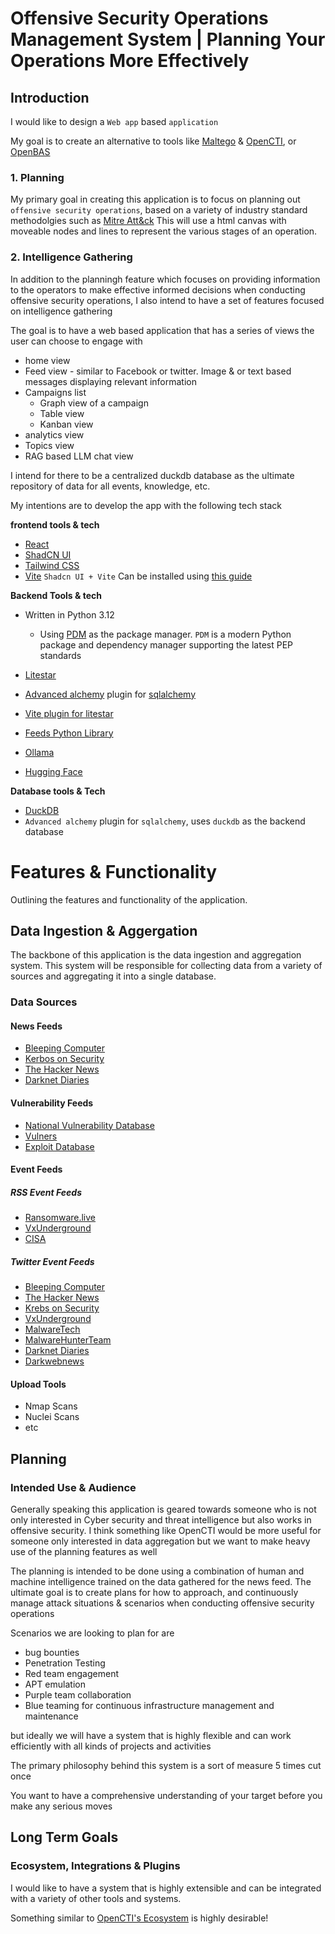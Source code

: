 
# Offensive Security Operations Management System | Planning Your Operations More Effectively

## Introduction

I would like to design a `Web app` based `application`

My goal is to create an alternative to tools like [Maltego](https://maltego.com) & [OpenCTI](https://filigran.io/solutions/products/opencti-threat-intelligence), or [OpenBAS](https://filigran.io/solutions/open-bas/)  

### 1. Planning
My primary goal in creating this application is to focus on planning out `offensive security operations`, based on a variety of industry standard methodolgies such as [Mitre Att&ck](https://attack.mitre.com)
This will use a html canvas with moveable nodes and lines to represent the various stages of an operation.
### 2. Intelligence Gathering
In addition to the planningh feature which focuses on providing information to the operators to make effective informed decisions when conducting offensive security operations, I also intend to have a set of features focused on intelligence gathering 

The goal is to have a web based application that has a series of views the user can choose to engage with

- home view
- Feed view - similar to Facebook or twitter. Image & or text based messages displaying relevant information
- Campaigns list
    - Graph view of a campaign
    - Table view
    - Kanban view
- analytics view
- Topics view
- RAG based LLM chat view

I intend for there to be a centralized duckdb  database as the ultimate repository of data for all events, knowledge, etc. 

My intentions are to develop the app with the following tech stack

**frontend tools & tech**

- [React](https://react.dev) 
- [ShadCN UI](https://ui.shadcn.com/)
- [Tailwind CSS](https://tailwindcss.com/)
- [Vite](https://vitejs.dev/)
    `Shadcn UI + Vite` Can be installed using [this guide](https://ui.shadcn.com/docs/installation/vite)

**Backend Tools & tech**

- Written in Python 3.12
    - Using [PDM](https://github.com/pdm-project/pdm) as the package manager. `PDM` is a modern Python package and dependency manager supporting the latest PEP standards 
- [Litestar](https://litestar.dev)

- [Advanced alchemy](https://github.com/litestar-org/advanced-alchemy) plugin for [sqlalchemy](https://github.com/sqlalchemy/sqlalchemy) 

- [Vite plugin for litestar](https://github.com/cofin/litestar-vite)

- [Feeds Python Library](https://github.com/kurtmckee/feedparser)

- [Ollama](https://ollama.com)
- [Hugging Face](https://huggingface.co/)

**Database tools & Tech**

- [DuckDB](https://duckdb.org/)
- `Advanced alchemy` plugin for `sqlalchemy`, uses `duckdb` as the backend database


# Features & Functionality
Outlining the features and functionality of the application.


## Data Ingestion & Aggergation
The backbone of this application is the data ingestion and aggregation system. This system will be responsible for collecting data from a variety of sources and aggregating it into a single database.

### Data Sources

#### News Feeds
- [Bleeping Computer](https://www.bleepingcomputer.com/)
- [Kerbos on Security](https://krebsonsecurity.com/)
- [The Hacker News](https://thehackernews.com/)
- [Darknet Diaries](https://darknetdiaries.com/)

#### Vulnerability Feeds
- [National Vulnerability Database](https://nvd.nist.gov/)
- [Vulners](https://vulners.com/)
- [Exploit Database](https://www.exploit-db.com/)

#### Event Feeds
##### RSS Event Feeds
- [Ransomware.live](https://ransomware.live/)
- [VxUnderground](https://vxug.fakedoma.in/)
- [CISA](https://us-cert.cisa.gov/ncas/alerts) 
##### Twitter Event Feeds
- [Bleeping Computer](https://twitter.com/BleepinComputer)
- [The Hacker News](https://twitter.com/TheHackersNews)
- [Krebs on Security](https://twitter.com/briankrebs)
- [VxUnderground](https://twitter.com/vxunderground)
- [MalwareTech](https://twitter.com/MalwareTechBlog)
- [MalwareHunterTeam](https://twitter.com/malwrhunterteam)
- [Darknet Diaries](https://twitter.com/DarknetDiaries)
- [Darkwebnews](https://twitter.com/DarkWebNews)


#### Upload Tools
- Nmap Scans
- Nuclei Scans
- etc



## Planning

### Intended Use & Audience

Generally speaking this application is geared towards someone who is not only interested in Cyber security and threat intelligence but also works in offensive security. I think something like OpenCTI would be more useful for someone only interested in data aggregation but we want to make heavy use of the planning features as well

The planning is intended to be done using a combination of human and machine intelligence trained on the data gathered for the news feed. The ultimate goal is to create plans for how to approach, and continuously manage attack situations & scenarios when conducting offensive security operations

Scenarios we are looking to plan for are 

- bug bounties
- Penetration Testing
- Red team engagement
- APT emulation
- Purple team collaboration
- Blue teaming for continuous infrastructure management and maintenance

but ideally we will have a system that is highly flexible and can work efficiently with all kinds of projects and activities 

The primary philosophy behind this system is a sort of measure 5 times cut once 

You want to have a comprehensive understanding of your target before you make any serious moves




## Long Term Goals

### Ecosystem, Integrations & Plugins 

I would like to have a system that is highly extensible and can be integrated with a variety of other tools and systems.

Something similar to [OpenCTI's Ecosystem](https://filigran.notion.site/OpenCTI-Ecosystem-868329e9fb734fca89692b2ed6087e76) is highly desirable!